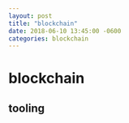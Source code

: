 ```yaml
---
layout: post
title: "blockchain"
date: 2018-06-10 13:45:00 -0600
categories: blockchain
---
```


# blockchain

## tooling
